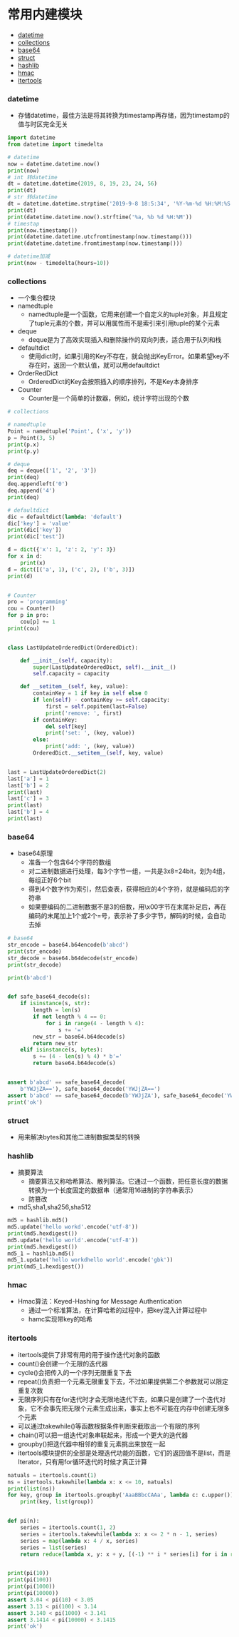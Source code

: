 # 常用内建模块

- [datetime](#datetime)
- [collections](#collections)
- [base64](#base64)
- [struct](#struct)
- [hashlib](#hashlib)
- [hmac](#hmac)
- [itertools](#itertools)

<div id="datetime"></div>

### datetime
- 存储datetime，最佳方法是将其转换为timestamp再存储，因为timestamp的值与时区完全无关
```python
import datetime
from datetime import timedelta

# datetime
now = datetime.datetime.now()
print(now)
# int 转datetime
dt = datetime.datetime(2019, 8, 19, 23, 24, 56)
print(dt)
# str 转datetime
dt = datetime.datetime.strptime('2019-9-8 18:5:34', '%Y-%m-%d %H:%M:%S')
print(dt)
print(datetime.datetime.now().strftime('%a, %b %d %H:%M'))
# timestap
print(now.timestamp())
print(datetime.datetime.utcfromtimestamp(now.timestamp()))
print(datetime.datetime.fromtimestamp(now.timestamp()))

# datetime加减
print(now - timedelta(hours=10))
```

<div id="collections"></div>

### collections
- 一个集合模块
- namedtuple
    - namedtuple是一个函数，它用来创建一个自定义的tuple对象，并且规定了tuple元素的个数，并可以用属性而不是索引来引用tuple的某个元素
- deque
    - deque是为了高效实现插入和删除操作的双向列表，适合用于队列和栈
- defaultdict
    - 使用dict时，如果引用的Key不存在，就会抛出KeyError。如果希望key不存在时，返回一个默认值，就可以用defaultdict
- OrderRedDict
    - OrderedDict的Key会按照插入的顺序排列，不是Key本身排序
- Counter
    - Counter是一个简单的计数器，例如，统计字符出现的个数
```python
# collections

# namedtuple
Point = namedtuple('Point', ('x', 'y'))
p = Point(3, 5)
print(p.x)
print(p.y)

# deque
deq = deque(['1', '2', '3'])
print(deq)
deq.appendleft('0')
deq.append('4')
print(deq)

# defaultdict
dic = defaultdict(lambda: 'default')
dic['key'] = 'value'
print(dic['key'])
print(dic['test'])

d = dict({'x': 1, 'z': 2, 'y': 3})
for x in d:
    print(x)
d = dict([('a', 1), ('c', 2), ('b', 3)])
print(d)


# Counter
pro = 'programming'
cou = Counter()
for p in pro:
    cou[p] += 1
print(cou)


class LastUpdateOrderedDict(OrderedDict):

    def __init__(self, capacity):
        super(LastUpdateOrderedDict, self).__init__()
        self.capacity = capacity

    def __setitem__(self, key, value):
        containKey = 1 if key in self else 0
        if len(self) - containKey >= self.capacity:
            first = self.popitem(last=False)
            print('remove: ', first)
        if containKey:
            del self[key]
            print('set: ', (key, value))
        else:
            print('add: ', (key, value))
        OrderedDict.__setitem__(self, key, value)


last = LastUpdateOrderedDict(2)
last['a'] = 1
last['b'] = 2
print(last)
last['c'] = 3
print(last)
last['b'] = 4
print(last)
```

<div id="base64"></div>

### base64

- base64原理
    - 准备一个包含64个字符的数组
    - 对二进制数据进行处理，每3个字节一组，一共是3x8=24bit，划为4组，每组正好6个bit
    - 得到4个数字作为索引，然后查表，获得相应的4个字符，就是编码后的字符串
    - 如果要编码的二进制数据不是3的倍数，用\x00字节在末尾补足后，再在编码的末尾加上1个或2个=号，表示补了多少字节，解码的时候，会自动去掉
```python
# base64
str_encode = base64.b64encode(b'abcd')
print(str_encode)
str_decode = base64.b64decode(str_encode)
print(str_decode)

print(b'abcd')


def safe_base64_decode(s):
    if isinstance(s, str):
        length = len(s)
        if not length % 4 == 0:
            for i in range(4 - length % 4):
                s += '='
        new_str = base64.b64decode(s)
        return new_str
    elif isinstance(s, bytes):
        s += (4 - len(s) % 4) * b'='
        return base64.b64decode(s)


assert b'abcd' == safe_base64_decode(
    b'YWJjZA=='), safe_base64_decode('YWJjZA==')
assert b'abcd' == safe_base64_decode(b'YWJjZA'), safe_base64_decode('YWJjZA')
print('ok')
```

<div id="struct"></div>

### struct
- 用来解决bytes和其他二进制数据类型的转换

<div id="hashlib"></div>

### hashlib
- 摘要算法
    - 摘要算法又称哈希算法、散列算法。它通过一个函数，把任意长度的数据转换为一个长度固定的数据串（通常用16进制的字符串表示）
    - 防篡改
- md5,sha1,sha256,sha512
```python
md5 = hashlib.md5()
md5.update('hello workd'.encode('utf-8'))
print(md5.hexdigest())
md5.update('hello world'.encode('utf-8'))
print(md5.hexdigest())
md5_1 = hashlib.md5()
md5_1.update('hello workdhello world'.encode('gbk'))
print(md5_1.hexdigest())
```

<div id="hmac"></div>

### hmac
- Hmac算法：Keyed-Hashing for Message Authentication
    - 通过一个标准算法，在计算哈希的过程中，把key混入计算过程中
    - hamc实现带key的哈希


<div id="itertools"></div>

### itertools
- itertools提供了非常有用的用于操作迭代对象的函数
- count()会创建一个无限的迭代器
- cycle()会把传入的一个序列无限重复下去
- repeat()负责把一个元素无限重复下去，不过如果提供第二个参数就可以限定重复次数
- 无限序列只有在for迭代时才会无限地迭代下去，如果只是创建了一个迭代对象，它不会事先把无限个元素生成出来，事实上也不可能在内存中创建无限多个元素
- 可以通过takewhile()等函数根据条件判断来截取出一个有限的序列
- chain()可以把一组迭代对象串联起来，形成一个更大的迭代器
- groupby()把迭代器中相邻的重复元素挑出来放在一起
- itertools模块提供的全部是处理迭代功能的函数，它们的返回值不是list，而是Iterator，只有用for循环迭代的时候才真正计算
```python
natuals = itertools.count(1)
ns = itertools.takewhile(lambda x: x <= 10, natuals)
print(list(ns))
for key, group in itertools.groupby('AaaBBbcCAAa', lambda c: c.upper()):
    print(key, list(group))


def pi(n):
    series = itertools.count(1, 2)
    series = itertools.takewhile(lambda x: x <= 2 * n - 1, series)
    series = map(lambda x: 4 / x, series)
    series = list(series)
    return reduce(lambda x, y: x + y, [(-1) ** i * series[i] for i in range(len(series))])


print(pi(10))
print(pi(100))
print(pi(1000))
print(pi(10000))
assert 3.04 < pi(10) < 3.05
assert 3.13 < pi(100) < 3.14
assert 3.140 < pi(1000) < 3.141
assert 3.1414 < pi(10000) < 3.1415
print('ok')
```